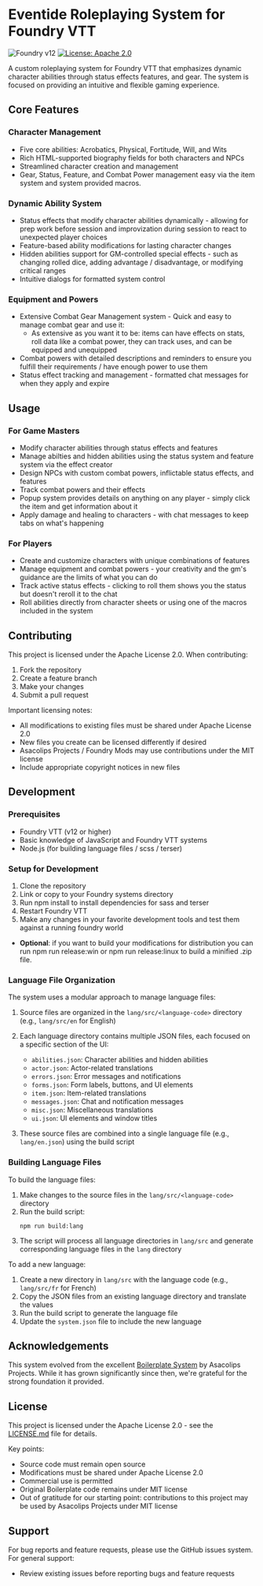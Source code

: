 # Eventide Roleplaying System for Foundry VTT

![Foundry v12](https://img.shields.io/badge/foundry-v12-green)
[![License: Apache 2.0](https://img.shields.io/badge/License-Apache_2.0-blue.svg)](https://opensource.org/licenses/Apache-2.0)

A custom roleplaying system for Foundry VTT that emphasizes dynamic character abilities through status effects features, and gear. The system is focused on providing an intuitive and flexible gaming experience.

## Core Features

### Character Management

- Five core abilities: Acrobatics, Physical, Fortitude, Will, and Wits
- Rich HTML-supported biography fields for both characters and NPCs
- Streamlined character creation and management
- Gear, Status, Feature, and Combat Power management easy via the item system and system provided macros.

### Dynamic Ability System

- Status effects that modify character abilities dynamically - allowing for prep work before session and improvization during session to react to unexpected player choices
- Feature-based ability modifications for lasting character changes
- Hidden abilities support for GM-controlled special effects - such as changing rolled dice, adding advantage / disadvantage, or modifying critical ranges
- Intuitive dialogs for formatted system control

### Equipment and Powers

- Extensive Combat Gear Management system - Quick and easy to manage combat gear and use it:
  - As extensive as you want it to be: items can have effects on stats, roll data like a combat power, they can track uses, and can be equipped and unequipped
- Combat powers with detailed descriptions and reminders to ensure you fulfill their requirements / have enough power to use them
- Status effect tracking and management - formatted chat messages for when they apply and expire

## Usage

### For Game Masters

- Modify character abilities through status effects and features
- Manage abilties and hidden abilities using the status system and feature system via the effect creator
- Design NPCs with custom combat powers, inflictable status effects, and features
- Track combat powers and their effects
- Popup system provides details on anything on any player - simply click the item and get information about it
- Apply damage and healing to characters - with chat messages to keep tabs on what's happening

### For Players

- Create and customize characters with unique combinations of features
- Manage equipment and combat powers - your creativity and the gm's guidance are the limits of what you can do
- Track active status effects - clicking to roll them shows you the status but doesn't reroll it to the chat
- Roll abilities directly from character sheets or using one of the macros included in the system

## Contributing

This project is licensed under the Apache License 2.0. When contributing:

1. Fork the repository
2. Create a feature branch
3. Make your changes
4. Submit a pull request

Important licensing notes:

- All modifications to existing files must be shared under Apache License 2.0
- New files you create can be licensed differently if desired
- Asacolips Projects / Foundry Mods may use contributions under the MIT license
- Include appropriate copyright notices in new files

## Development

### Prerequisites

- Foundry VTT (v12 or higher)
- Basic knowledge of JavaScript and Foundry VTT systems
- Node.js (for building language files / scss / terser)

### Setup for Development

1. Clone the repository
2. Link or copy to your Foundry systems directory
3. Run npm install to install dependencies for sass and terser
4. Restart Foundry VTT
5. Make any changes in your favorite development tools and test them against a running foundry world

- **Optional**: if you want to build your modifications for distribution you can run npm run release:win or npm run release:linux to build a minified .zip file.

### Language File Organization

The system uses a modular approach to manage language files:

1. Source files are organized in the `lang/src/<language-code>` directory (e.g., `lang/src/en` for English)
2. Each language directory contains multiple JSON files, each focused on a specific section of the UI:
   - `abilities.json`: Character abilities and hidden abilities
   - `actor.json`: Actor-related translations
   - `errors.json`: Error messages and notifications
   - `forms.json`: Form labels, buttons, and UI elements
   - `item.json`: Item-related translations
   - `messages.json`: Chat and notification messages
   - `misc.json`: Miscellaneous translations
   - `ui.json`: UI elements and window titles

3. These source files are combined into a single language file (e.g., `lang/en.json`) using the build script

### Building Language Files

To build the language files:

1. Make changes to the source files in the `lang/src/<language-code>` directory
2. Run the build script:
   ```
   npm run build:lang
   ```
3. The script will process all language directories in `lang/src` and generate corresponding language files in the `lang` directory

To add a new language:

1. Create a new directory in `lang/src` with the language code (e.g., `lang/src/fr` for French)
2. Copy the JSON files from an existing language directory and translate the values
3. Run the build script to generate the language file
4. Update the `system.json` file to include the new language

## Acknowledgements

This system evolved from the excellent [Boilerplate System](https://github.com/asacolips-projects/boilerplate) by Asacolips Projects. While it has grown significantly since then, we're grateful for the strong foundation it provided.

## License

This project is licensed under the Apache License 2.0 - see the [LICENSE.md](LICENSE.md) file for details.

Key points:

- Source code must remain open source
- Modifications must be shared under Apache License 2.0
- Commercial use is permitted
- Original Boilerplate code remains under MIT license
- Out of gratitude for our starting point: contributions to this project may be used by Asacolips Projects under MIT license

## Support

For bug reports and feature requests, please use the GitHub issues system. For general support:

- Review existing issues before reporting bugs and feature requests
